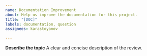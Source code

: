 ```yaml
---
name: Documentation Improvement
about: Help us improve the documentation for this project.
title: "[DOC]"
labels: documentation, question
assignees: karastoyanov

---
```


**Describe the topic**
A clear and concise description of the review.
